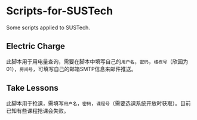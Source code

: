 # Scripts-for-SUSTech
Some scripts applied to SUSTech.



## Electric Charge

此脚本用于用电量查询，需要在脚本中填写自己的`用户名`，`密码`，`楼栋号`（欣园为01），`房间号`，可填写自己的邮箱SMTP信息来邮件推送。



## Take Lessons

此脚本用于抢课，需填写`用户名`，`密码`，`课程号`（需要选课系统开放时获取）。目前已知有些课程抢课会失败。
